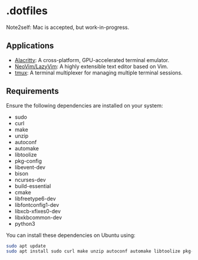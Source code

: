 # .dotfiles

Note2self: Mac is accepted, but work-in-progress.

## Applications
- [Alacritty](https://github.com/alacritty/alacritty): A cross-platform, GPU-accelerated terminal emulator.
- [NeoVim/LazyVim](https://github.com/neovim/neovim): A highly extensible text editor based on Vim.
- [tmux](https://github.com/tmux/tmux): A terminal multiplexer for managing multiple terminal sessions.

## Requirements
Ensure the following dependencies are installed on your system:

- sudo
- curl
- make
- unzip
- autoconf
- automake
- libtoolize
- pkg-config
- libevent-dev
- bison
- ncurses-dev
- build-essential
- cmake
- libfreetype6-dev
- libfontconfig1-dev
- libxcb-xfixes0-dev
- libxkbcommon-dev
- python3

You can install these dependencies on Ubuntu using:

```bash
sudo apt update
sudo apt install sudo curl make unzip autoconf automake libtoolize pkg-config libevent-dev bison ncurses-dev build-essential cmake libfreetype6-dev libfontconfig1-dev libxcb-xfixes0-dev libxkbcommon-dev python3
